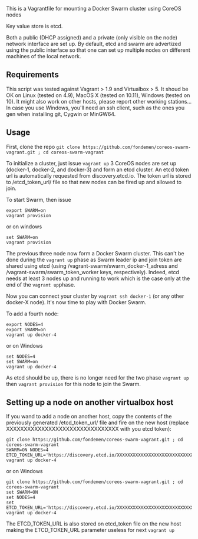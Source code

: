 This is a Vagrantfile for mounting a Docker Swarm cluster using CoreOS nodes

Key value store is etcd.

Both a public (DHCP assigned) and a private (only visible on the node) network interface are set up. By default, etcd and swarm are advertized using the public interface so that one can set up multiple nodes on different machines of the local network.

## Requirements ##

This script was tested against Vagrant > 1.9 and Virtualbox > 5.
It shoud be OK on Linux (tested on 4.9), MacOS X (tested on 10.11), Windows (tested on 10). It might also work on other hosts, please report other working stations...
In case you use Windows, you'll need an ssh client, such as the ones you gen when installing git, Cygwin or MinGW64.

## Usage ##

First, clone the repo
`git clone https://github.com/fondemen/coreos-swarm-vagrant.git ; cd coreos-swarm-vagrant`

To initialize a cluster, just issue
`vagrant up`
3 CoreOS nodes are set up (docker-1, docker-2, and docker-3) and form an etcd cluster.
An etcd token url is automatically requested from discovery.etcd.io. The token url is stored to /etcd_token_url/ file so that new nodes can be fired up and allowed to join.

To start Swarm, then issue
```
export SWARM=on
vagrant provision
```
or on windows
```
set SWARM=on
vagrant provision
```
The previous three node now form a Docker Swarm cluster.
This can't be done during the `vagrant up` phase as Swarm leader ip  and join token are shared using etcd (using /vagrant-swarm/swarm_docker-1_adress and /vagrant-swarm/swarm_token_worker keys, respectively). Indeed, etcd needs at least 3 nodes up and running to work which is the case only at the end of the `vagrant up`phase.

Now you can connect your cluster by 
`vagrant ssh docker-1` (or any other docker-X node).
It's now time to play with Docker Swarm.

To add a fourth node:
```
export NODES=4
export SWARM=on
vagrant up docker-4
```
or on Windows
```
set NODES=4
set SWARM=on
vagrant up docker-4
```
As etcd should be up, there is no longer need for the two phase `vagrant up` then `vagrant provision` for this node to join the Swarm.

## Setting up a node on another virtualbox host ##

If you wand to add a node on another host, copy the contents of the previously generated /etcd_token_url/ file and fire on the new host (replace XXXXXXXXXXXXXXXXXXXXXXXXXXXXXXXX with you etcd token):
```
git clone https://github.com/fondemen/coreos-swarm-vagrant.git ; cd coreos-swarm-vagrant
SWARM=ON NODES=4 ETCD_TOKEN_URL='https://discovery.etcd.io/XXXXXXXXXXXXXXXXXXXXXXXXXXXXXXXX' vagrant up docker-4
```
or on Windows
```
git clone https://github.com/fondemen/coreos-swarm-vagrant.git ; cd coreos-swarm-vagrant
set SWARM=ON
set NODES=4
set ETCD_TOKEN_URL='https://discovery.etcd.io/XXXXXXXXXXXXXXXXXXXXXXXXXXXXXXXX'
vagrant up docker-4
```
The ETCD_TOKEN_URL is also stored on etcd_token file on the new host making the ETCD_TOKEN_URL parameter useless for next `vagrant up` 

